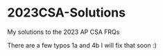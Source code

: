 # 2023CSA-Solutions
My solutions to the 2023 AP CSA FRQs

There are a few typos 1a and 4b I will fix that soon :)

